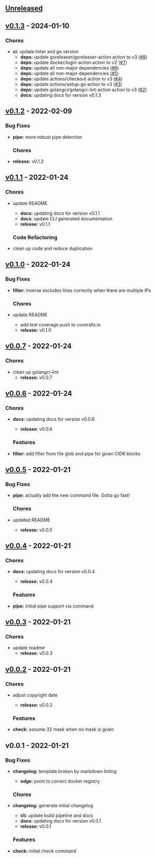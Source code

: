 <a name="unreleased"></a>
## [Unreleased]


<a name="v0.1.3"></a>
## [v0.1.3] - 2024-01-10
### Chores
- **ci:** update linter and go version
  - **deps:** update goreleaser/goreleaser-action action to v3 ([#8](https://github.com/clok/cidr/issues/8))
  - **deps:** update docker/login-action action to v2 ([#7](https://github.com/clok/cidr/issues/7))
  - **deps:** update all non-major dependencies ([#6](https://github.com/clok/cidr/issues/6))
  - **deps:** update all non-major dependencies ([#5](https://github.com/clok/cidr/issues/5))
  - **deps:** update actions/checkout action to v3 ([#4](https://github.com/clok/cidr/issues/4))
  - **deps:** update actions/setup-go action to v3 ([#3](https://github.com/clok/cidr/issues/3))
  - **deps:** update golangci/golangci-lint-action action to v3 ([#2](https://github.com/clok/cidr/issues/2))
  - **docs:** updating docs for version v0.1.3
  
  
<a name="v0.1.2"></a>
## [v0.1.2] - 2022-02-09
### Bug Fixes
- **pipe:** more robust pipe detection
  
  ### Chores
- **release:** v0.1.2
  
  
<a name="v0.1.1"></a>
## [v0.1.1] - 2022-01-24
### Chores
- update README
  - **docs:** updating docs for version v0.1.1
  - **docs:** update CLI generated documentation
  - **release:** v0.1.1
  
  ### Code Refactoring
- clean up code and reduce duplication
  
  
<a name="v0.1.0"></a>
## [v0.1.0] - 2022-01-24
### Bug Fixes
- **filter:** inverse excludes lines correctly when there are multiple IPs
  
  ### Chores
- update README
  - add test coverage push to coveralls.io
  - **release:** v0.1.0
  
  
<a name="v0.0.7"></a>
## [v0.0.7] - 2022-01-24
### Chores
- clean up golangci-lint
  - **release:** v0.0.7
  
  
<a name="v0.0.6"></a>
## [v0.0.6] - 2022-01-24
### Chores
- **docs:** updating docs for version v0.0.6
  - **release:** v0.0.6
  
  ### Features
- **filter:** add filter from file glob and pipe for given CIDR blocks
  
  
<a name="v0.0.5"></a>
## [v0.0.5] - 2022-01-21
### Bug Fixes
- **pipe:** actually add the new command file. Gotta go fast\!
  
  ### Chores
- updated README
  - **release:** v0.0.5
  
  
<a name="v0.0.4"></a>
## [v0.0.4] - 2022-01-21
### Chores
- **docs:** updating docs for version v0.0.4
  - **release:** v0.0.4
  
  ### Features
- **pipe:** initial pipe support via command
  
  
<a name="v0.0.3"></a>
## [v0.0.3] - 2022-01-21
### Chores
- update readme
  - **release:** v0.0.3
  
  
<a name="v0.0.2"></a>
## [v0.0.2] - 2022-01-21
### Chores
- adjust copyright date
  - **release:** v0.0.2
  
  ### Features
- **check:** assume 32 mask when no mask is given
  
  
<a name="v0.0.1"></a>
## v0.0.1 - 2022-01-21
### Bug Fixes
- **changelog:** template broken by markdown linting
  - **edge:** point to correct docker registry
  
  ### Chores
- **changelog:** generate initial changelog
  - **cli:** update build pipeline and docs
  - **docs:** updating docs for version v0.0.1
  - **release:** v0.0.1
  
  ### Features
- **check:** initial check command
  
  
[Unreleased]: https://github.com/clok/cidr/compare/v0.1.3...HEAD
[v0.1.3]: https://github.com/clok/cidr/compare/v0.1.2...v0.1.3
[v0.1.2]: https://github.com/clok/cidr/compare/v0.1.1...v0.1.2
[v0.1.1]: https://github.com/clok/cidr/compare/v0.1.0...v0.1.1
[v0.1.0]: https://github.com/clok/cidr/compare/v0.0.7...v0.1.0
[v0.0.7]: https://github.com/clok/cidr/compare/v0.0.6...v0.0.7
[v0.0.6]: https://github.com/clok/cidr/compare/v0.0.5...v0.0.6
[v0.0.5]: https://github.com/clok/cidr/compare/v0.0.4...v0.0.5
[v0.0.4]: https://github.com/clok/cidr/compare/v0.0.3...v0.0.4
[v0.0.3]: https://github.com/clok/cidr/compare/v0.0.2...v0.0.3
[v0.0.2]: https://github.com/clok/cidr/compare/v0.0.1...v0.0.2
